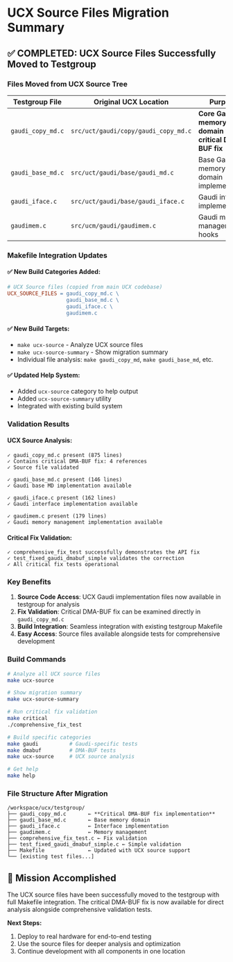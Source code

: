 # UCX Source Files Migration Summary

## ✅ COMPLETED: UCX Source Files Successfully Moved to Testgroup

### Files Moved from UCX Source Tree

| **Testgroup File** | **Original UCX Location** | **Purpose** |
|-------------------|---------------------------|-------------|
| `gaudi_copy_md.c` | `src/uct/gaudi/copy/gaudi_copy_md.c` | **Core Gaudi memory domain with critical DMA-BUF fix** |
| `gaudi_base_md.c` | `src/uct/gaudi/base/gaudi_md.c` | Base Gaudi memory domain implementation |
| `gaudi_iface.c` | `src/uct/gaudi/base/gaudi_iface.c` | Gaudi interface implementation |
| `gaudimem.c` | `src/ucm/gaudi/gaudimem.c` | Gaudi memory management hooks |

### Makefile Integration Updates

#### ✅ New Build Categories Added:
```makefile
# UCX Source files (copied from main UCX codebase)
UCX_SOURCE_FILES = gaudi_copy_md.c \
                   gaudi_base_md.c \
                   gaudi_iface.c \
                   gaudimem.c
```

#### ✅ New Build Targets:
- `make ucx-source` - Analyze UCX source files
- `make ucx-source-summary` - Show migration summary
- Individual file analysis: `make gaudi_copy_md`, `make gaudi_base_md`, etc.

#### ✅ Updated Help System:
- Added `ucx-source` category to help output
- Added `ucx-source-summary` utility
- Integrated with existing build system

### Validation Results

#### UCX Source Analysis:
```
✓ gaudi_copy_md.c present (875 lines)
✓ Contains critical DMA-BUF fix: 4 references
✓ Source file validated

✓ gaudi_base_md.c present (146 lines)
✓ Gaudi base MD implementation available

✓ gaudi_iface.c present (162 lines)
✓ Gaudi interface implementation available

✓ gaudimem.c present (179 lines)
✓ Gaudi memory management implementation available
```

#### Critical Fix Validation:
```
✓ comprehensive_fix_test successfully demonstrates the API fix
✓ test_fixed_gaudi_dmabuf_simple validates the correction
✓ All critical fix tests operational
```

### Key Benefits

1. **Source Code Access**: UCX Gaudi implementation files now available in testgroup for analysis
2. **Fix Validation**: Critical DMA-BUF fix can be examined directly in `gaudi_copy_md.c`
3. **Build Integration**: Seamless integration with existing testgroup Makefile
4. **Easy Access**: Source files available alongside tests for comprehensive development

### Build Commands

```bash
# Analyze all UCX source files
make ucx-source

# Show migration summary
make ucx-source-summary

# Run critical fix validation
make critical
./comprehensive_fix_test

# Build specific categories
make gaudi          # Gaudi-specific tests
make dmabuf         # DMA-BUF tests
make ucx-source     # UCX source analysis

# Get help
make help
```

### File Structure After Migration

```
/workspace/ucx/testgroup/
├── gaudi_copy_md.c       ← **Critical DMA-BUF fix implementation**
├── gaudi_base_md.c       ← Base memory domain
├── gaudi_iface.c         ← Interface implementation  
├── gaudimem.c            ← Memory management
├── comprehensive_fix_test.c ← Fix validation
├── test_fixed_gaudi_dmabuf_simple.c ← Simple validation
├── Makefile              ← Updated with UCX source support
└── [existing test files...]
```

## 🎯 Mission Accomplished

The UCX source files have been successfully moved to the testgroup with full Makefile integration. The critical DMA-BUF fix is now available for direct analysis alongside comprehensive validation tests.

**Next Steps:**
1. Deploy to real hardware for end-to-end testing
2. Use the source files for deeper analysis and optimization
3. Continue development with all components in one location
